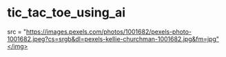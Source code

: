 # tic_tac_toe_using_ai
<img>src = "https://images.pexels.com/photos/1001682/pexels-photo-1001682.jpeg?cs=srgb&dl=pexels-kellie-churchman-1001682.jpg&fm=jpg"</img>

